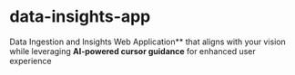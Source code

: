 # data-insights-app
Data Ingestion and Insights Web Application** that aligns with your vision while leveraging **AI-powered cursor guidance** for enhanced user experience
